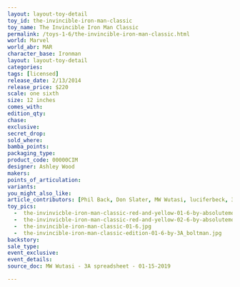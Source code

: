 ```yaml
---
layout: layout-toy-detail 
toy_id: the-invincible-iron-man-classic
toy_name: The Invincible Iron Man Classic
permalink: /toys-1-6/the-invincible-iron-man-classic.html
world: Marvel
world_abr: MAR
character_base: Ironman
layout: layout-toy-detail
categories: 
tags: [licensed]
release_date: 2/13/2014
release_price: $220 
scale: one sixth
size: 12 inches
comes_with: 
edition_qty: 
chase: 
exclusive: 
secret_drop: 
sold_where: 
bamba_points: 
packaging_type: 
product_code: 00000CIM
designer: Ashley Wood
makers: 
points_of_articulation: 
variants: 
you_might_also_like: 
article_contributors: [Phil Back, Don Slater, MW Wutasi, luciferbeck, 3a_boltman, absolutemono]
toy_pics: 
  -  the-invinvicble-iron-man-classic-red-and-yellow-01-6-by-absolutemono.jpg
  -  the-invinvicble-iron-man-classic-red-and-yellow-02-6-by-absolutemono.jpg
  -  the-invincible-iron-man-classic-01-6.jpg
  -  the-invincible-iron-man-classic-edition-01-6-by-3A_boltman.jpg
backstory: 
sale_type: 
event_exclusive: 
event_details: 
source_doc: MW Wutasi - 3A spreadsheet - 01-15-2019

---
```

